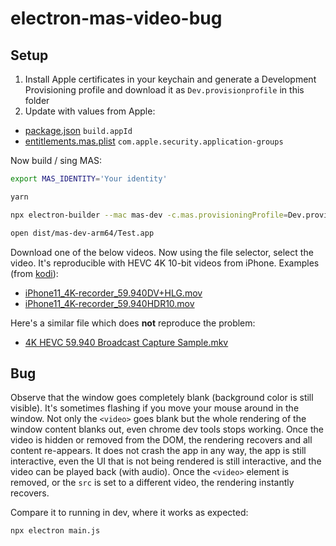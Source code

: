 # electron-mas-video-bug

## Setup

1. Install Apple certificates in your keychain and generate a Development Provisioning profile and download it as `Dev.provisionprofile` in this folder
2. Update with values from Apple:
  - [package.json](package.json) `build.appId`
  - [entitlements.mas.plist](entitlements.mas.plist) `com.apple.security.application-groups`

Now build / sing MAS:

```bash
export MAS_IDENTITY='Your identity'

yarn

npx electron-builder --mac mas-dev -c.mas.provisioningProfile=Dev.provisionprofile -c.mas.identity="$MAS_IDENTITY"

open dist/mas-dev-arm64/Test.app
```

Download one of the below videos. Now using the file selector, select the video. It's reproducible with HEVC 4K 10-bit videos from iPhone. Examples (from [kodi](https://kodi.wiki/view/Samples)):
- [iPhone11_4K-recorder_59.940DV+HLG.mov](https://drive.google.com/file/d/1cTRNwacsV-8J8PtcYNVDXBmGZF1SOynj/view)
- [iPhone11_4K-recorder_59.940HDR10.mov](https://drive.google.com/file/d/1Ic9DZXMSo07EJMqCFaQRKSSrSw6y1mYv/view)

Here's a similar file which does **not** reproduce the problem:
- [4K HEVC 59.940 Broadcast Capture Sample.mkv](https://drive.google.com/file/d/0BwxFVkl63-lEdVBuZkltckdZZ0k/view?resourcekey=0-k91iv2m3Plumc5jdKCbxdQ)

## Bug

Observe that the window goes completely blank (background color is still visible). It's sometimes flashing if you move your mouse around in the window. Not only the `<video>` goes blank but the whole rendering of the window content blanks out, even chrome dev tools stops working. Once the video is hidden or removed from the DOM, the rendering recovers and all content re-appears. It does not crash the app in any way, the app is still interactive, even the UI that is not being rendered is still interactive, and the video can be played back (with audio). Once the `<video>` element is removed, or the `src` is set to a different video, the rendering instantly recovers.

Compare it to running in dev, where it works as expected:

```bash
npx electron main.js
```

